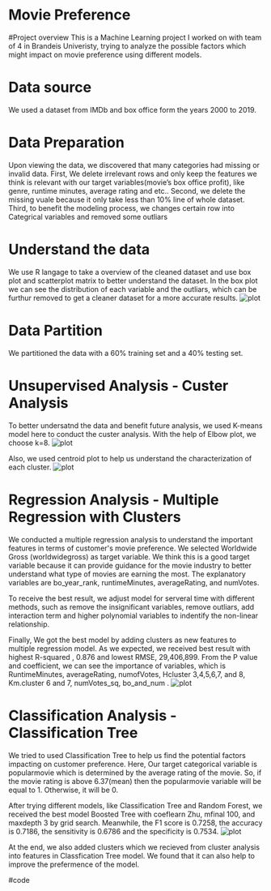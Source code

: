 # Movie Preference
#Project overview
This is a Machine Learning project I worked on with team of 4 in Brandeis Univeristy, trying to analyze the possible factors which might impact on movie preference using different models.
# Data source
We used a dataset from IMDb and box office form the years 2000 to 2019. 
# Data Preparation
Upon viewing the data, we discovered that many categories had missing or invalid data. First, We delete irrelevant rows and only keep the features we think is relevant with our target variables(movie’s box office profit), like genre, runtime minutes, average rating and etc.. Second, we delete the missing vuale because it only take less than 10% line of whole dataset. Third, to benefit the modeling process, we changes certain row into Categrical variables and removed some outliars

# Understand the data
We use R langage to take a overview of the cleaned dataset and use box plot and scatterplot matrix to better understand the dataset. In the box plot we can see the distribution of each variable and the outliars, which can be furthur removed to get a cleaner dataset for a more accurate results.
![plot](https://github.com/Bluebai22/MoviePreference/blob/main/Github/ScatterPlotMatrixs.png)

# Data Partition
We partitioned the data with a 60% training set and a 40% testing set.

# Unsupervised Analysis - Custer Analysis
To better undersatnd the data and benefit future analysis, we used K-means model here to conduct the custer analysis. With the help of Elbow plot, we choose k=8.
![plot](https://github.com/Bluebai22/MoviePreference/blob/main/Github/ElbowPlot.png)

Also, we used centroid plot to help us understand the characterization of each cluster.
![plot](https://github.com/Bluebai22/MoviePreference/blob/main/Github/CentriodPlot.png)

# Regression Analysis - Multiple Regression with Clusters
We conducted a multiple regression analysis to understand the important features in terms of customer's movie preference. We selected Worldwide Gross (worldwidegross) as target variable. We think this is a good target variable because it can provide guidance for the movie industry to better understand what type of movies are earning the most. The explanatory variables are bo_year_rank, runtimeMinutes, averageRating, and numVotes.

To receive the best result, we adjust model for serveral time with different methods, such as remove the insignificant variables, remove outliars, add interaction term and higher polynomial variables to indentify the non-linear relationship. 

Finally, We got the best model by adding clusters as new features to multiple regression model. As we expected, we received best result with highest R-squared , 0.876 and lowest RMSE, 29,406,899. From the P value and coefficient, we can see the importance of variables, which is RuntimeMinutes, averageRating, numofVotes, Hcluster 3,4,5,6,7, and 8, Km.cluster 6 and 7, numVotes_sq, bo_and_num
. 
![plot](https://github.com/Bluebai22/MoviePreference/blob/main/Github/Bestmodel-MultipleRegressionWithCluster.png)

# Classification Analysis - Classification Tree
We tried to used Classification Tree to help us find the potential factors impacting on customer preference. Here, Our target categorical variable is popularmovie which is determined by the average rating of the movie. So, if the movie rating is above 6.37(mean) then the popularmovie variable will be equal to 1. Otherwise, it will be 0. 

After trying different models, like Classification Tree and Random Forest, we received the best model Boosted Tree with coeflearn Zhu, mfinal 100, and maxdepth 3 by grid search. Meanwhile, the F1 score is 0.7258, the accuracy is 0.7186, the sensitivity is 0.6786 and the specificity is 0.7534.
![plot](https://github.com/Bluebai22/MoviePreference/blob/main/Github/ConfusionMatrix-BoostedTree.png)

At the end, we also added clusters which we recieved from cluster analysis into features in Classfication Tree model. We found that it can also help to improve the prefermence of the model.

#code
